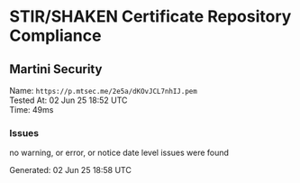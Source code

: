 # STIR/SHAKEN Certificate Repository Compliance

## Martini Security

Name: `https://p.mtsec.me/2e5a/dKOvJCL7nhIJ.pem`\
Tested At: 02 Jun 25 18:52 UTC\
Time: 49ms

### Issues

no warning, or error, or notice date level issues were found

Generated: 02 Jun 25 18:58 UTC